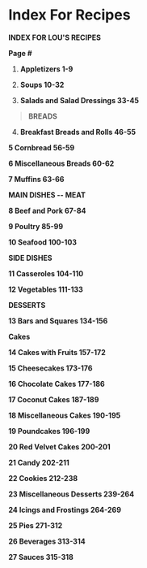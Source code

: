 # Index For Recipes

**INDEX FOR LOU'S RECIPES**

**Page \#**

1.  **Appletizers 1-9**

2.  **Soups 10-32**

3.  **Salads and Salad Dressings 33-45**

> **BREADS**

4.  **Breakfast Breads and Rolls 46-55**

**5 Cornbread 56-59**

**6 Miscellaneous Breads 60-62**

**7 Muffins 63-66**

**MAIN DISHES -- MEAT**

**8 Beef and Pork 67-84**

**9 Poultry 85-99**

**10 Seafood 100-103**

**SIDE DISHES**

**11 Casseroles 104-110**

**12 Vegetables 111-133**

**DESSERTS**

**13 Bars and Squares 134-156**

**Cakes**

**14 Cakes with Fruits 157-172**

**15 Cheesecakes 173-176**

**16 Chocolate Cakes 177-186**

**17 Coconut Cakes 187-189**

**18 Miscellaneous Cakes 190-195**

**19 Poundcakes 196-199**

**20 Red Velvet Cakes 200-201**

**21 Candy 202-211**

**22 Cookies 212-238**

**23 Miscellaneous Desserts 239-264**

**24 Icings and Frostings 264-269**

**25 Pies 271-312**

**26 Beverages 313-314**

**27 Sauces 315-318**
